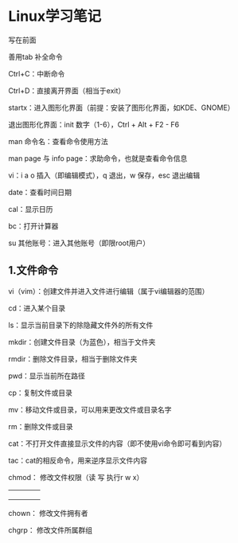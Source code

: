 # Linux学习笔记

写在前面

善用tab 补全命令

Ctrl+C：中断命令

Ctrl+D：直接离开界面（相当于exit）

startx：进入图形化界面（前提：安装了图形化界面，如KDE、GNOME）

退出图形化界面：init 数字（1-6），Ctrl + Alt + F2 - F6

man 命令名：查看命令使用方法

man page 与 info page：求助命令，也就是查看命令信息

vi：i a o 插入（即编辑模式），q 退出，w 保存，esc 退出编辑

date：查看时间日期

cal：显示日历

bc：打开计算器

su 其他账号：进入其他账号（即限root用户）

## 1.文件命令

vi（vim）：创建文件并进入文件进行编辑（属于vi编辑器的范围）

cd：进入某个目录

ls：显示当前目录下的除隐藏文件外的所有文件

mkdir：创建文件目录（为蓝色），相当于文件夹

rmdir：删除文件目录，相当于删除文件夹

pwd：显示当前所在路径

cp：复制文件或目录

mv：移动文件或目录，可以用来更改文件或目录名字

rm：删除文件或目录

cat：不打开文件直接显示文件的内容（即不使用vi命令即可看到内容）

tac：cat的相反命令，用来逆序显示文件内容

chmod： 修改文件权限（读 写 执行r w x）

|      |      |      |      |
| ---- | ---- | ---- | ---- |
|      |      |      |      |
|      |      |      |      |
|      |      |      |      |

chown： 修改文件拥有者

chgrp： 修改文件所属群组

